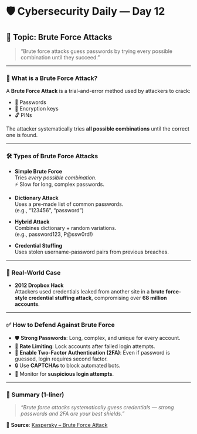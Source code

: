 # 🛡️ Cybersecurity Daily — Day 12

## 📌 Topic: Brute Force Attacks

> “Brute force attacks guess passwords by trying every possible combination until they succeed.”

---

### 🧠 What is a Brute Force Attack?

A **Brute Force Attack** is a trial-and-error method used by attackers to crack:  

- 🔑 Passwords  
- 🔐 Encryption keys  
- 🔓 PINs  

The attacker systematically tries **all possible combinations** until the correct one is found.

---

### 🛠️ Types of Brute Force Attacks

- **Simple Brute Force**  
  Tries *every possible combination*.  
  ⚡ Slow for long, complex passwords.  

- **Dictionary Attack**  
  Uses a pre-made list of common passwords.  
  (e.g., “123456”, “password”)  

- **Hybrid Attack**  
  Combines dictionary + random variations.  
  (e.g., password123, P@ssw0rd!)  

- **Credential Stuffing**  
  Uses stolen username-password pairs from previous breaches.  

---

### 🧠 Real-World Case

- **2012 Dropbox Hack**  
  Attackers used credentials leaked from another site in a **brute force-style credential stuffing attack**, compromising over **68 million accounts**.

---

### ✅ How to Defend Against Brute Force

- 🛡️ **Strong Passwords**: Long, complex, and unique for every account.  
- 🔄 **Rate Limiting**: Lock accounts after failed login attempts.  
- 📱 **Enable Two-Factor Authentication (2FA)**: Even if password is guessed, login requires second factor.  
- 🔒 Use **CAPTCHAs** to block automated bots.  
- 🧪 Monitor for **suspicious login attempts**.  

---

### 📌 Summary (1-liner)

> *“Brute force attacks systematically guess credentials — strong passwords and 2FA are your best shields.”*

🔗 **Source**: [Kaspersky – Brute Force Attack](https://www.kaspersky.com/resource-center/threats/brute-force-attack)
